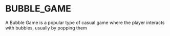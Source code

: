 # BUBBLE_GAME
A Bubble Game is a popular type of casual game where the player interacts with bubbles, usually by popping them
